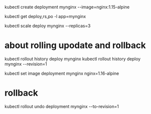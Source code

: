 kubectl create deployment mynginx --image=nginx:1.15-alpine

kubectl get deploy,rs,po -l app=mynginx

kubectl scale deploy mynginx --replicas=3


# about rolling upodate and rollback

kubectl rollout history deploy mynginx
kubectl rollout history deploy mynginx --revision=1


kubectl set image deployment mynginx nginx=1.16-alpine


# rollback
kubectl rollout undo deployment mynginx --to-revision=1

